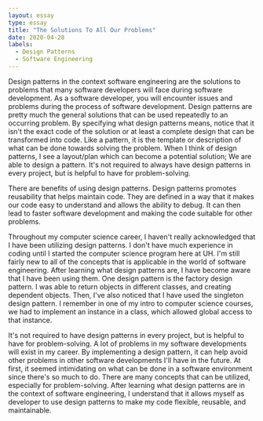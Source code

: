 ```yaml
---
layout: essay
type: essay
title: "The Solutions To All Our Problems"
date: 2020-04-28
labels:
  - Design Patterns
  - Software Engineering
---
```

Design patterns in the context software engineering are the solutions to problems that many software developers will face during software development. As a software developer, you will encounter issues and problems during the process of software development. Design patterns are pretty much the general solutions that can be used repeatedly to an occurring problem. By specifying what design patterns means, notice that it isn't the exact code of the solution or at least a complete design that can be transformed into code. Like a pattern, it is the template or description of what can be done towards solving the problem. When I think of design patterns, I see a layout/plan which can become a potential solution; We are able to design a pattern. It's not required to always have design patterns in every project, but is helpful to have for problem-solving.

There are benefits of using design patterns. Design patterns promotes reusability that helps maintain code. They are defined in a way that it makes our code easy to understand and allows the ability to debug. It can then lead to faster software development and making the code suitable for other problems. 

Throughout my computer science career, I haven't really acknowledged that I have been utilizing design patterns. I don't have much experience in coding until I started the computer science program here at UH. I'm still fairly new to all of the concepts that is applicable in the world of software engineering. After learning what design patterns are, I have become aware that I have been using them. One design pattern is the factory design pattern. I was able to return objects in different classes, and creating dependent objects. Then, I've also noticed that I have used the singleton design pattern. I remember in one of my intro to computer science courses, we had to implement an instance in a class, which allowed global access to that instance.

It's not required to have design patterns in every project, but is helpful to have for problem-solving. A lot of problems in my software developments will exist in my career. By implementing a design pattern, it can help avoid other problems in other software developments I'll have in the future. At first, it seemed intimidating on what can be done in a software environment since there's so much to do. There are many concepts that can be utilized, especially for problem-solving. After learning what design patterns are in the context of software engineering, I understand that it allows myself as developer to use design patterns to make my code flexible, reusable, and maintainable.